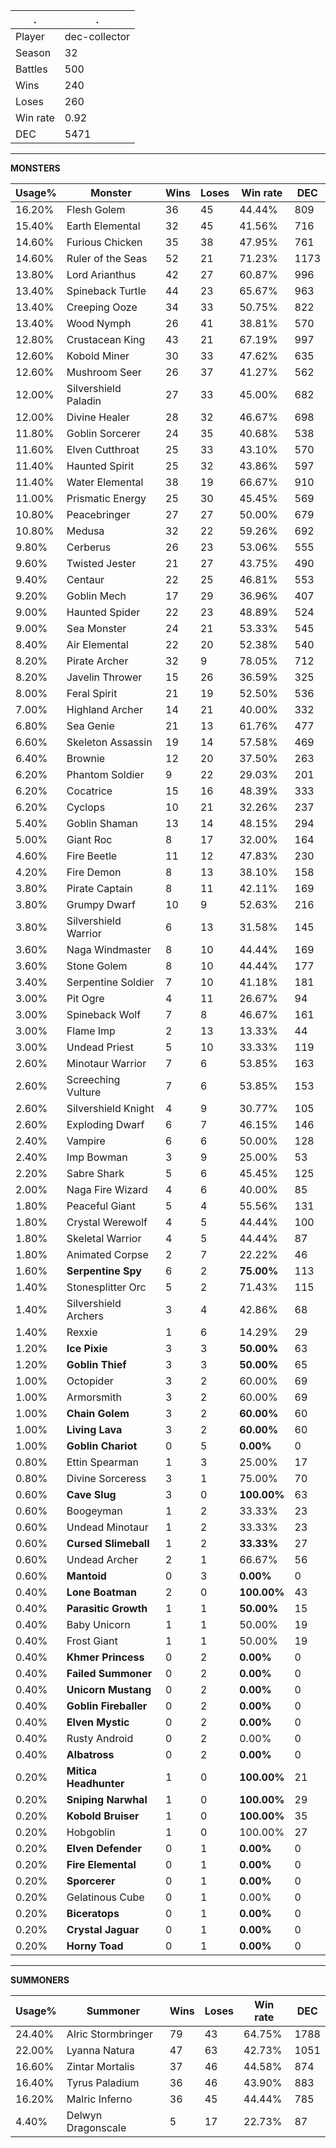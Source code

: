 .|.
|-|-
Player|dec-collector
Season|32
Battles|500
Wins|240
Loses|260
Win rate|0.92
DEC|5471

---
**MONSTERS**

Usage%|Monster|Wins|Loses|Win rate|DEC|
-|-|-|-|-|-|
16.20%|Flesh Golem|36|45|44.44%|809|
15.40%|Earth Elemental|32|45|41.56%|716|
14.60%|Furious Chicken|35|38|47.95%|761|
14.60%|Ruler of the Seas|52|21|71.23%|1173|
13.80%|Lord Arianthus|42|27|60.87%|996|
13.40%|Spineback Turtle|44|23|65.67%|963|
13.40%|Creeping Ooze|34|33|50.75%|822|
13.40%|Wood Nymph|26|41|38.81%|570|
12.80%|Crustacean King|43|21|67.19%|997|
12.60%|Kobold Miner|30|33|47.62%|635|
12.60%|Mushroom Seer|26|37|41.27%|562|
12.00%|Silvershield Paladin|27|33|45.00%|682|
12.00%|Divine Healer|28|32|46.67%|698|
11.80%|Goblin Sorcerer|24|35|40.68%|538|
11.60%|Elven Cutthroat|25|33|43.10%|570|
11.40%|Haunted Spirit|25|32|43.86%|597|
11.40%|Water Elemental|38|19|66.67%|910|
11.00%|Prismatic Energy|25|30|45.45%|569|
10.80%|Peacebringer|27|27|50.00%|679|
10.80%|Medusa|32|22|59.26%|692|
9.80%|Cerberus|26|23|53.06%|555|
9.60%|Twisted Jester|21|27|43.75%|490|
9.40%|Centaur|22|25|46.81%|553|
9.20%|Goblin Mech|17|29|36.96%|407|
9.00%|Haunted Spider|22|23|48.89%|524|
9.00%|Sea Monster|24|21|53.33%|545|
8.40%|Air Elemental|22|20|52.38%|540|
8.20%|Pirate Archer|32|9|78.05%|712|
8.20%|Javelin Thrower|15|26|36.59%|325|
8.00%|Feral Spirit|21|19|52.50%|536|
7.00%|Highland Archer|14|21|40.00%|332|
6.80%|Sea Genie|21|13|61.76%|477|
6.60%|Skeleton Assassin|19|14|57.58%|469|
6.40%|Brownie|12|20|37.50%|263|
6.20%|Phantom Soldier|9|22|29.03%|201|
6.20%|Cocatrice|15|16|48.39%|333|
6.20%|Cyclops|10|21|32.26%|237|
5.40%|Goblin Shaman|13|14|48.15%|294|
5.00%|Giant Roc|8|17|32.00%|164|
4.60%|Fire Beetle|11|12|47.83%|230|
4.20%|Fire Demon|8|13|38.10%|158|
3.80%|Pirate Captain|8|11|42.11%|169|
3.80%|Grumpy Dwarf|10|9|52.63%|216|
3.80%|Silvershield Warrior|6|13|31.58%|145|
3.60%|Naga Windmaster|8|10|44.44%|169|
3.60%|Stone Golem|8|10|44.44%|177|
3.40%|Serpentine Soldier|7|10|41.18%|181|
3.00%|Pit Ogre|4|11|26.67%|94|
3.00%|Spineback Wolf|7|8|46.67%|161|
3.00%|Flame Imp|2|13|13.33%|44|
3.00%|Undead Priest|5|10|33.33%|119|
2.60%|Minotaur Warrior|7|6|53.85%|163|
2.60%|Screeching Vulture|7|6|53.85%|153|
2.60%|Silvershield Knight|4|9|30.77%|105|
2.60%|Exploding Dwarf|6|7|46.15%|146|
2.40%|Vampire|6|6|50.00%|128|
2.40%|Imp Bowman|3|9|25.00%|53|
2.20%|Sabre Shark|5|6|45.45%|125|
2.00%|Naga Fire Wizard|4|6|40.00%|85|
1.80%|Peaceful Giant|5|4|55.56%|131|
1.80%|Crystal Werewolf|4|5|44.44%|100|
1.80%|Skeletal Warrior|4|5|44.44%|87|
1.80%|Animated Corpse|2|7|22.22%|46|
1.60%|**Serpentine Spy**|6|2|**75.00%**|113|
1.40%|Stonesplitter Orc|5|2|71.43%|115|
1.40%|Silvershield Archers|3|4|42.86%|68|
1.40%|Rexxie|1|6|14.29%|29|
1.20%|**Ice Pixie**|3|3|**50.00%**|63|
1.20%|**Goblin Thief**|3|3|**50.00%**|65|
1.00%|Octopider|3|2|60.00%|69|
1.00%|Armorsmith|3|2|60.00%|69|
1.00%|**Chain Golem**|3|2|**60.00%**|60|
1.00%|**Living Lava**|3|2|**60.00%**|60|
1.00%|**Goblin Chariot**|0|5|**0.00%**|0|
0.80%|Ettin Spearman|1|3|25.00%|17|
0.80%|Divine Sorceress|3|1|75.00%|70|
0.60%|**Cave Slug**|3|0|**100.00%**|63|
0.60%|Boogeyman|1|2|33.33%|23|
0.60%|Undead Minotaur|1|2|33.33%|23|
0.60%|**Cursed Slimeball**|1|2|**33.33%**|27|
0.60%|Undead Archer|2|1|66.67%|56|
0.60%|**Mantoid**|0|3|**0.00%**|0|
0.40%|**Lone Boatman**|2|0|**100.00%**|43|
0.40%|**Parasitic Growth**|1|1|**50.00%**|15|
0.40%|Baby Unicorn|1|1|50.00%|19|
0.40%|Frost Giant|1|1|50.00%|19|
0.40%|**Khmer Princess**|0|2|**0.00%**|0|
0.40%|**Failed Summoner**|0|2|**0.00%**|0|
0.40%|**Unicorn Mustang**|0|2|**0.00%**|0|
0.40%|**Goblin Fireballer**|0|2|**0.00%**|0|
0.40%|**Elven Mystic**|0|2|**0.00%**|0|
0.40%|Rusty Android|0|2|0.00%|0|
0.40%|**Albatross**|0|2|**0.00%**|0|
0.20%|**Mitica Headhunter**|1|0|**100.00%**|21|
0.20%|**Sniping Narwhal**|1|0|**100.00%**|29|
0.20%|**Kobold Bruiser**|1|0|**100.00%**|35|
0.20%|Hobgoblin|1|0|100.00%|27|
0.20%|**Elven Defender**|0|1|**0.00%**|0|
0.20%|**Fire Elemental**|0|1|**0.00%**|0|
0.20%|**Sporcerer**|0|1|**0.00%**|0|
0.20%|Gelatinous Cube|0|1|0.00%|0|
0.20%|**Biceratops**|0|1|**0.00%**|0|
0.20%|**Crystal Jaguar**|0|1|**0.00%**|0|
0.20%|**Horny Toad**|0|1|**0.00%**|0|

---
**SUMMONERS**

Usage%|Summoner|Wins|Loses|Win rate|DEC|
-|-|-|-|-|-|
24.40%|Alric Stormbringer|79|43|64.75%|1788|
22.00%|Lyanna Natura|47|63|42.73%|1051|
16.60%|Zintar Mortalis|37|46|44.58%|874|
16.40%|Tyrus Paladium|36|46|43.90%|883|
16.20%|Malric Inferno|36|45|44.44%|785|
4.40%|Delwyn Dragonscale|5|17|22.73%|87|
